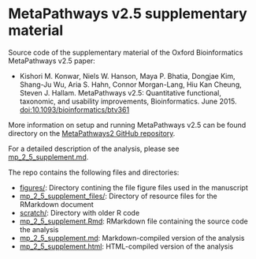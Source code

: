 # MetaPathways v2.5 supplementary material

Source code of the supplementary material of the Oxford Bioinformatics MetaPathways v2.5 paper:

* Kishori M. Konwar, Niels W. Hanson, Maya P. Bhatia, Dongjae Kim, Shang-Ju Wu, Aria S. Hahn, Connor Morgan-Lang, Hiu Kan Cheung, Steven J. Hallam. MetaPathways v2.5: Quantitative functional, taxonomic, and usability improvements, Bioinformatics. June 2015. [doi:10.1093/bioinformatics/btv361](http://dx.doi.org/10.1093/bioinformatics/btv361)

More information on setup and running MetaPathways v2.5 can be found directory on the [MetaPathways2 GitHub repository](https://github.com/hallamlab/metapathways2).

For a detailed description of the analysis, please see [mp_2_5_supplement.md](mp_2_5_supplement.md).

The repo contains the following files and directories:

* [figures/](figures/): Directory contining the file figure files used in the manuscript
* [mp_2_5_supplement_files/](mp_2_5_supplement_files/): Directory of resource files for the RMarkdown document
* [scratch/](scratch/): Directory with older R code
* [mp_2_5_supplement.Rmd](mp_2_5_supplement.Rmd): RMarkdown file containing the source code the analysis
* [mp_2_5_supplement.md](mp_2_5_supplement.md): Markdown-compiled version of the analysis
* [mp_2_5_supplement.html](mp_2_5_supplement.html): HTML-compiled version of the analysis




